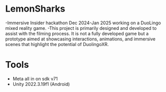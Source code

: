 # LemonSharks
-Immersive Insider hackathon Dec 2024-Jan 2025 working on a DuoLingo mixed reality game.
-This project is primarily designed and developed to assist with the filming process. It is not a fully developed game but a prototype aimed at showcasing interactions, animations, and immersive scenes that highlight the potential of DuolingoXR.

# Tools
- Meta all in on sdk v71
- Unity 2022.3.19f1 (Android)